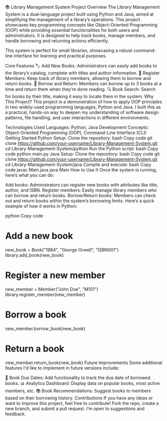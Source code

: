 📚 Library Management System
Project Overview
The Library Management System is a dual-language project built using Python and Java, aimed at simplifying the management of a library’s operations. This project showcases key programming concepts like Object-Oriented Programming (OOP) while providing essential functionalities for both users and administrators. It is designed to help track books, manage members, and handle borrowing and returning actions efficiently.

This system is perfect for small libraries, showcasing a robust command-line interface for learning and practical purposes.

Core Features
🏷️ Add New Books: Administrators can easily add books to the library’s catalog, complete with titles and author information.
👥 Register Members: Keep track of library members, allowing them to borrow and return books.
📖 Borrow and Return: Members can borrow up to 3 books at a time and return them when they’re done reading.
🔍 Book Search: Search for books by their title, making it easy to locate them in the system.
Why This Project?
This project is a demonstration of how to apply OOP principles in two widely-used programming languages, Python and Java. I built this as a practical, hands-on way to deepen my understanding of software design patterns, file handling, and user interactions in different environments.

Technologies Used
Languages: Python, Java
Development Concepts: Object-Oriented Programming (OOP), Command-Line Interface (CLI)
Getting Started
Python Setup:
Clone the repository:
bash
Copy code
git clone https://github.com/your-username/Library-Management-System.git
cd Library-Management-System/python
Run the Python script:
bash
Copy code
python main.py
Java Setup:
Clone the repository:
bash
Copy code
git clone https://github.com/your-username/Library-Management-System.git
cd Library-Management-System/java
Compile and execute:
bash
Copy code
javac Main.java
java Main
How to Use It
Once the system is running, here’s what you can do:

Add books: Administrators can register new books with attributes like title, author, and ISBN.
Register members: Easily manage library members who can borrow and return books.
Borrow/Return books: Members can check out and return books within the system’s borrowing limits.
Here’s a quick example of how it works in Python:

python
Copy code
# Add a new book
new_book = Book("1984", "George Orwell", "ISBN001")
library.add_book(new_book)

# Register a new member
new_member = Member("John Doe", "M101")
library.register_member(new_member)

# Borrow a book
new_member.borrow_book(new_book)

# Return a book
new_member.return_book(new_book)
Future Improvements
Some additional features I'd like to implement in future versions include:

📅 Book Due Dates: Add functionality to track the due date of borrowed books.
📊 Analytics Dashboard: Display data on popular books, most active members, etc.
📚 Book Recommendations: Suggest books to members based on their borrowing history.
Contributions
If you have any ideas or want to improve this project, feel free to contribute! Fork the repo, create a new branch, and submit a pull request. I’m open to suggestions and feedback.
